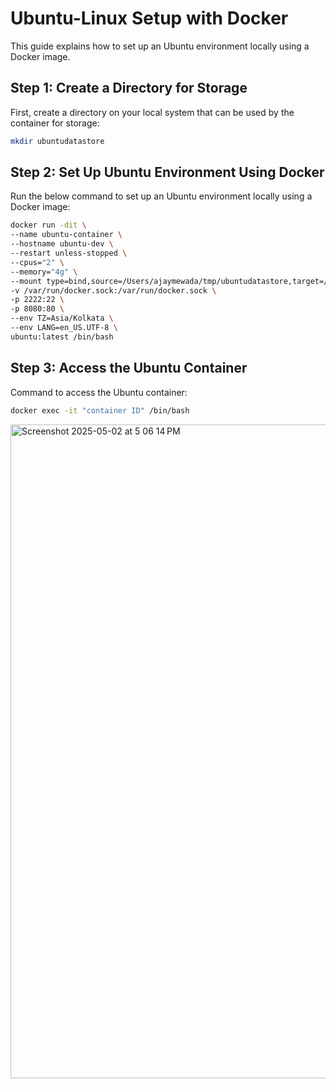 # Ubuntu-Linux Setup with Docker

This guide explains how to set up an Ubuntu environment locally using a Docker image.

## Step 1: Create a Directory for Storage

First, create a directory on your local system that can be used by the container for storage:

```bash
mkdir ubuntudatastore
```

## Step 2: Set Up Ubuntu Environment Using Docker

Run the below command to set up an Ubuntu environment locally using a Docker image:

```bash
docker run -dit \          
--name ubuntu-container \
--hostname ubuntu-dev \
--restart unless-stopped \
--cpus="2" \
--memory="4g" \
--mount type=bind,source=/Users/ajaymewada/tmp/ubuntudatastore,target=/data \
-v /var/run/docker.sock:/var/run/docker.sock \
-p 2222:22 \
-p 8080:80 \
--env TZ=Asia/Kolkata \
--env LANG=en_US.UTF-8 \
ubuntu:latest /bin/bash
```


## Step 3: Access the Ubuntu Container

Command to access the Ubuntu container:

```bash
docker exec -it "container ID" /bin/bash 
```

<img width="1046" alt="Screenshot 2025-05-02 at 5 06 14 PM" src="https://github.com/user-attachments/assets/c9476e39-0fe3-4067-a115-fe5e8174f8ac" />




